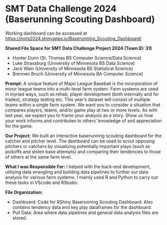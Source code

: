 # SMT Data Challenge 2024 (Baserunning Scouting Dashboard)
Working dashboard can be accessed at https://mnls2024.shinyapps.io/Baserunning_Scouting_Dashboard/

**Shared File Space for SMT Data Challenge Project 2024 (Team ID: 31)**
- Hunter Dunn (St. Thomas BS Computer Science/Data Science)
- Luke Strassburg (University of Minnesota BS Data Science)
- Jack Wain (University of Minnesota BS Statistical Science)
- Brennen Bruch (University of Minnesota BA Computer Science)

**Prompt:**
A unique feature of Major League Baseball is the incorporation of minor league teams into a multi-level farm system. Farm
systems are used in myriad ways, such as rehab, player development (both internally and for trades), strategy testing etc.
This year’s dataset will consist of multiple teams within a single farm system. We want you to consider a situation that compares players, teams, and/or game play at two or more levels. As with last year, we expect you to frame your analysis as a story. Show us how your work informs and contributes to others’ knowledge of and appreciation for the game.

**Our Project:** We built an interactive baserunning scouting dashboard for the catcher and pitcher level. The dashboard can be used to scout opposing pitchers or catchers by visualizing potentially important plays (such as pickoffs and stolen base attempts) and comparing their tendencies to those of others at the same farm level.

**What I was Responsible For:**
I helped with the back-end development, utilizing data wrangling and building data pipelines to further our data analysis for various farm systems.   I mainly used R and Python to carry out these tasks in VScode and RStudio. 

**File Organization:**
- Dashboard: Code for RShiny Baserunning Scouting Dashboard. Also contains tendency data and key play dataframes for the dashboard.
- Pull Data: Area where data pipelines and general data analysis files are stored.

  
